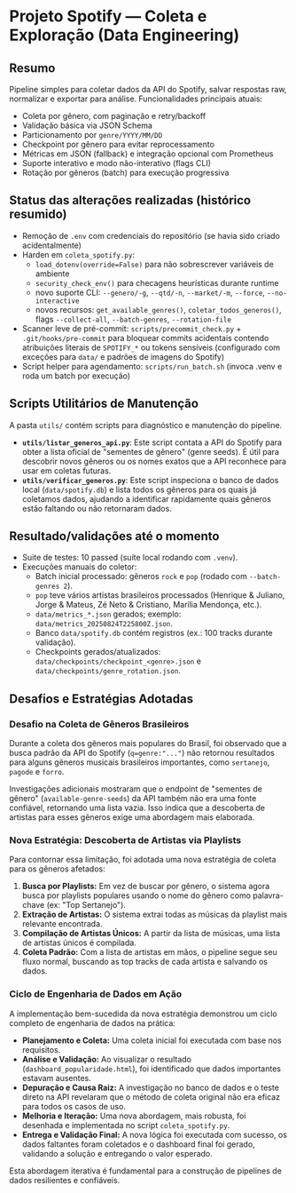 # Projeto Spotify — Coleta e Exploração (Data Engineering)

Resumo
-----
Pipeline simples para coletar dados da API do Spotify, salvar respostas raw, normalizar e exportar para análise. Funcionalidades principais atuais:
- Coleta por gênero, com paginação e retry/backoff
- Validação básica via JSON Schema
- Particionamento por `genre/YYYY/MM/DD`
- Checkpoint por gênero para evitar reprocessamento
- Métricas em JSON (fallback) e integração opcional com Prometheus
- Suporte interativo e modo não-interativo (flags CLI)
- Rotação por gêneros (batch) para execução progressiva

Status das alterações realizadas (histórico resumido)
---------------------------------------------------
- Remoção de `.env` com credenciais do repositório (se havia sido criado acidentalmente)
- Harden em `coleta_spotify.py`:
  - `load_dotenv(override=False)` para não sobrescrever variáveis de ambiente
  - `security_check_env()` para checagens heurísticas durante runtime
  - novo suporte CLI: `--genero/-g`, `--qtd/-n`, `--market/-m`, `--force`, `--no-interactive`
  - novos recursos: `get_available_genres()`, `coletar_todos_generos()`, flags `--collect-all`, `--batch-genres`, `--rotation-file`
- Scanner leve de pré-commit: `scripts/precommit_check.py` + `.git/hooks/pre-commit` para bloquear commits acidentais contendo atribuições literais de `SPOTIFY_*` ou tokens sensíveis (configurado com exceções para `data/` e padrões de imagens do Spotify)
- Script helper para agendamento: `scripts/run_batch.sh` (invoca .venv e roda um batch por execução)

Scripts Utilitários de Manutenção
---------------------------------
A pasta `utils/` contém scripts para diagnóstico e manutenção do pipeline.

- **`utils/listar_generos_api.py`**: Este script contata a API do Spotify para obter a lista oficial de "sementes de gênero" (genre seeds). É útil para descobrir novos gêneros ou os nomes exatos que a API reconhece para usar em coletas futuras.
- **`utils/verificar_generos.py`**: Este script inspeciona o banco de dados local (`data/spotify.db`) e lista todos os gêneros para os quais já coletamos dados, ajudando a identificar rapidamente quais gêneros estão faltando ou não retornaram dados.

Resultado/validações até o momento
---------------------------------
- Suite de testes: 10 passed (suíte local rodando com `.venv`).
- Execuções manuais do coletor:
  - Batch inicial processado: gêneros `rock` e `pop` (rodado com `--batch-genres 2`).
  - `pop` teve vários artistas brasileiros processados (Henrique & Juliano, Jorge & Mateus, Zé Neto & Cristiano, Marília Mendonça, etc.).
  - `data/metrics_*.json` gerados; exemplo: `data/metrics_20250824T225800Z.json`.
  - Banco `data/spotify.db` contém registros (ex.: 100 tracks durante validação).
  - Checkpoints gerados/atualizados: `data/checkpoints/checkpoint_<genre>.json` e `data/checkpoints/genre_rotation.json`.

Desafios e Estratégias Adotadas
---------------------------------
### Desafio na Coleta de Gêneros Brasileiros

Durante a coleta dos gêneros mais populares do Brasil, foi observado que a busca padrão da API do Spotify (`q=genre:"..."`) não retornou resultados para alguns gêneros musicais brasileiros importantes, como `sertanejo`, `pagode` e `forro`.

Investigações adicionais mostraram que o endpoint de "sementes de gênero" (`available-genre-seeds`) da API também não era uma fonte confiável, retornando uma lista vazia. Isso indica que a descoberta de artistas para esses gêneros exige uma abordagem mais elaborada.

### Nova Estratégia: Descoberta de Artistas via Playlists

Para contornar essa limitação, foi adotada uma nova estratégia de coleta para os gêneros afetados:

1.  **Busca por Playlists:** Em vez de buscar por gênero, o sistema agora busca por playlists populares usando o nome do gênero como palavra-chave (ex: "Top Sertanejo").
2.  **Extração de Artistas:** O sistema extrai todas as músicas da playlist mais relevante encontrada.
3.  **Compilação de Artistas Únicos:** A partir da lista de músicas, uma lista de artistas únicos é compilada.
4.  **Coleta Padrão:** Com a lista de artistas em mãos, o pipeline segue seu fluxo normal, buscando as top tracks de cada artista e salvando os dados.

### Ciclo de Engenharia de Dados em Ação

A implementação bem-sucedida da nova estratégia demonstrou um ciclo completo de engenharia de dados na prática:

- **Planejamento e Coleta:** Uma coleta inicial foi executada com base nos requisitos.
- **Análise e Validação:** Ao visualizar o resultado (`dashboard_popularidade.html`), foi identificado que dados importantes estavam ausentes.
- **Depuração e Causa Raiz:** A investigação no banco de dados e o teste direto na API revelaram que o método de coleta original não era eficaz para todos os casos de uso.
- **Melhoria e Iteração:** Uma nova abordagem, mais robusta, foi desenhada e implementada no script `coleta_spotify.py`.
- **Entrega e Validação Final:** A nova lógica foi executada com sucesso, os dados faltantes foram coletados e o dashboard final foi gerado, validando a solução e entregando o valor esperado.

Esta abordagem iterativa é fundamental para a construção de pipelines de dados resilientes e confiáveis.